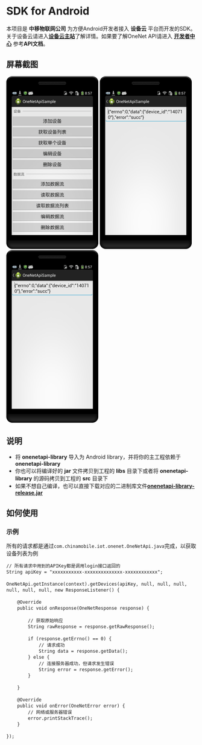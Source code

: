 # SDK for Android #

本项目是 **中移物联网公司** 为方便Android开发者接入 **设备云** 平台而开发的SDK。关于设备云请进入[**设备云主站**](http://open.iot.10086.cn)了解详情。如果要了解OneNet API请进入 [**开发者中心**](http://open.iot.10086.cn/develop/doc/api/restfullist "开发者中心") 参考**API文档**。

## 屏幕截图 ##

![screenshot1](/screenshot1.png)
![screenshot2](/screenshot2.png)
![screenshot3](/screenshot3.png)

## 说明 ##

- 将 **onenetapi-library** 导入为 Android library，并将你的主工程依赖于 **onenetapi-library**
- 你也可以将编译好的 **jar** 文件拷贝到工程的 **libs** 目录下或者将 **onenetapi-library** 的源码拷贝到工程的 **src** 目录下
- 如果不想自己编译，也可以直接下载对应的二进制库文件[**onenetapi-library-release.jar**](/onenetapi-library-release.jar)


## 如何使用 ##

### 示例 ###

所有的请求都是通过`com.chinamobile.iot.onenet.OneNetApi.java`完成，以获取设备列表为例

    // 所有请求中用到的APIKey都是调用login接口返回的
    String apiKey = "xxxxxxxxxxx-xxxxxxxxxxxxxx-xxxxxxxxxxxx";
    
    OneNetApi.getInstance(context).getDevices(apiKey, null, null, null, null, null, null, new ResponseListener() {

        @Override
        public void onResponse(OneNetResponse response) {

            // 获取原始响应
            String rawResponse = response.getRawResponse();

            if (response.getErrno() == 0) {
                // 请求成功
                String data = response.getData();
            } else {
                // 连接服务器成功，但请求发生错误
                String error = response.getError();
            }
                
        }

        @Override
        public void onError(OneNetError error) {
            // 网络或服务器错误
            error.printStackTrace();
        }
            
    });
